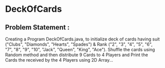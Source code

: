 # DeckOfCards

## Problem Statement :

Creating a Program DeckOfCards.java, to initialize deck of cards having suit ("Clubs",
"Diamonds", "Hearts", "Spades") & Rank ("2", "3", "4", "5", "6", "7", "8", "9", "10",
"Jack", "Queen", "King", "Ace"). Shuffle the cards using Random method and then
distribute 9 Cards to 4 Players and Print the Cards the received by the 4 Players
using 2D Array...
